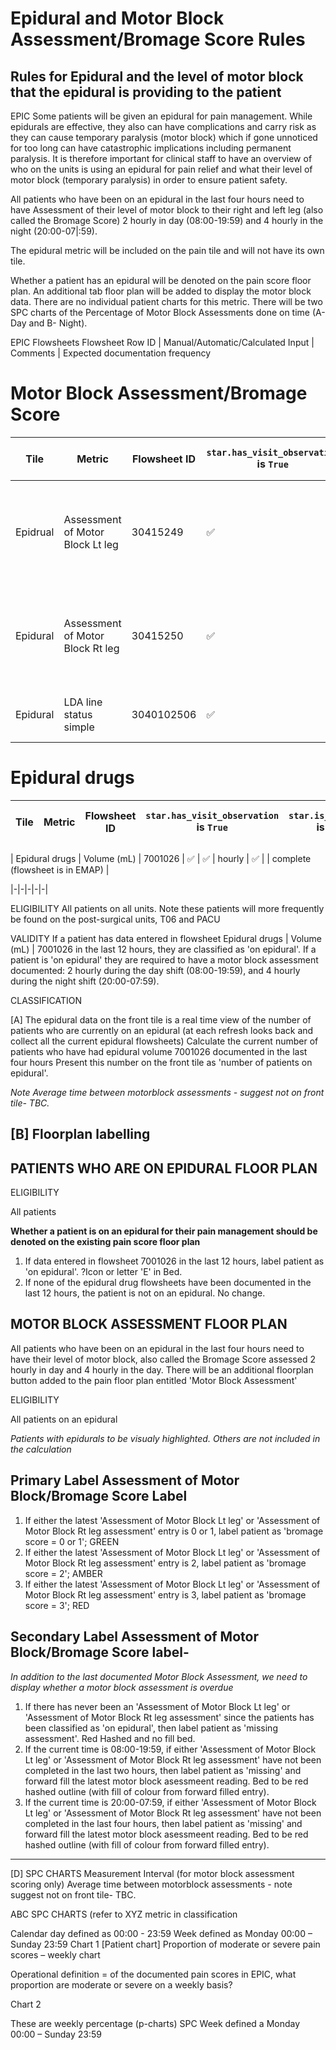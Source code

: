 

# Epidural and Motor Block Assessment/Bromage Score Rules

## Rules for Epidural and the level of motor block that the epidural is providing to the patient

EPIC
Some patients will be given an epidural for pain management. While epidurals are effective, they also can have complications and carry risk as they can cause
temporary paralysis (motor block) which if gone unnoticed for too long can have catastrophic implications including permanent paralysis.
It is therefore important for clinical staff to have an overview of who on the units is using an epidural for pain relief and what their 
level of motor block (temporary paralysis) in order to ensure patient safety. 

All patients who have been on an epidural in the last four hours need to have Assessment of their level of motor block to their right and left leg (also called the Bromage Score) 2 hourly in day (08:00-19:59) and 4 hourly in the night (20:00-07|:59).

The epidural metric will be included on the pain tile and will not have its own tile. 

Whether a patient has an epidural will be denoted on the pain score floor plan. An additional tab floor plan will be added to display the motor block data. 
There are no individual patient charts for this metric. 
There will be two SPC charts of the Percentage of Motor Block Assessments done on time (A- Day and B- Night). 

EPIC Flowsheets
Flowsheet	Row ID | Manual/Automatic/Calculated Input | Comments	| Expected documentation frequency

# Motor Block Assessment/Bromage Score

| Tile | Metric | Flowsheet ID | `star.has_visit_observation` is `True` | `star.is_real_time` is `True`  | frequency of reporting | Found in `star.visit_observation_type` | Notes | Status |
|-|-|-|-|-|-|-|-|-|
| Epidrual | Assessment of Motor Block Lt leg | 30415249 | ✅ | ✅ | 2-hourly between 0800-1959, 4-hourly between 2000-0759 | ✅ |  | complete (flowsheet is in EMAP) |
| Epidural | Assessment of Motor Block Rt leg | 30415250 | ✅ | ✅ | 2-hourly between 0800-1959, 4-hourly between 2000-0759 | ✅ |  | complete (flowsheet is in EMAP) |
| Epidural | LDA line status simple | 3040102506 | ✅ | ✅ |  | ✅ |  | complete (flowsheet is in EMAP) |


# Epidural drugs

| Tile | Metric | Flowsheet ID | `star.has_visit_observation` is `True` | `star.is_real_time` is `True`  | frequency of reporting | Found in `star.visit_observation_type` | Notes | Status |
|-|-|-|-|-|-|-|-|-|

| Epidural drugs | Volume (mL) | 7001026 | ✅ | ✅ | hourly | ✅ |  | complete (flowsheet is in EMAP) |

  |-|-|-|-|-|


ELIGIBILITY
All patients on all units. 
Note these patients will more frequently be found on the post-surgical units, T06 and PACU

VALIDITY
If a patient has data entered in flowsheet  Epidural drugs | Volume (mL) | 7001026  in the last 12 hours, they are classified as 'on epidural'. If a patient is 'on epidural' they are required to have a motor block assessment documented: 2 hourly during the day shift (08:00-19:59), and 4 hourly during the night shift (20:00-07:59). 

CLASSIFICATION

[A] The epidural data on the front tile is a real time view of the number of patients who are currently on an epidural 
(at each refresh looks back and collect all the current epidural flowsheets)
Calculate the current number of patients who have had epidural volume 7001026  documented in the last four hours 
Present this number on the front tile as 'number of patients on epidural'. 

*Note Average time between motorblock assessments - suggest not on front tile- TBC.* 


## [B] Floorplan labelling 

## PATIENTS WHO ARE ON EPIDURAL FLOOR PLAN

ELIGIBILITY

All patients

**Whether a patient is on an epidural for their pain management should be denoted on the existing pain score floor plan** 

1. If data entered in flowsheet 7001026 in the last 12 hours, label patient as 'on epidural'. ?Icon or letter 'E' in Bed. 
2. If none of the epidural drug flowsheets have been documented in the last 12 hours, the patient is not on an epidural. No change. 

## MOTOR BLOCK ASSESSMENT FLOOR PLAN

All patients who have been on an epidural in the last four hours need to have their level of motor block, also called the Bromage Score assessed 2 hourly in day and 4 hourly in the day. 
There will be an additional floorplan button added to the pain floor plan entitled 'Motor Block Assessment'

ELIGIBILITY

All patients on an epidural

*Patients with epidurals to be visualy highlighted. Others are not included in the calculation*

## Primary Label Assessment of Motor Block/Bromage Score Label 

1. If either the latest 'Assessment of Motor Block Lt leg' or 'Assessment of Motor Block Rt leg assessment' entry is  0 or 1, label patient as 'bromage score = 0 or 1'; GREEN
2. If either the latest 'Assessment of Motor Block Lt leg' or 'Assessment of Motor Block Rt leg assessment' entry is 2, label patient as 'bromage score = 2'; AMBER
3. If either the latest 'Assessment of Motor Block Lt leg' or 'Assessment of Motor Block Rt leg assessment' entry is 3, label patient as 'bromage score = 3'; RED


## Secondary Label Assessment of Motor Block/Bromage Score label-
*In addition to the last documented Motor Block Assessment, we need to display whether a motor block assessment is overdue*

1. If there has never been an 'Assessment of Motor Block Lt leg' or 'Assessment of Motor Block Rt leg assessment' since the patients has been classified as 'on epidural', then label patient as 'missing assessment'. Red Hashed and no fill bed.  
2. If the current time is 08:00-19:59, if either 'Assessment of Motor Block Lt leg' or 'Assessment of Motor Block Rt leg assessment' have not been completed in the last two hours, then label patient as 'missing' and forward fill the latest motor block asessmeent reading. 
Bed to be red hashed outline (with fill of colour from forward filled entry). 
3. If the current time is 20:00-07:59, if either 'Assessment of Motor Block Lt leg' or 'Assessment of Motor Block Rt leg assessment' have not been completed in the last four hours, then label patient as 'missing' and forward fill the latest motor block asessmeent reading. 
Bed to be red hashed outline  (with fill of colour from forward filled entry).
_______________________________________________



[D] SPC CHARTS
Measurement Interval (for motor block assessment scoring only)
Average time between motorblock assessments - note suggest not on front tile- TBC. 

ABC SPC CHARTS (refer to XYZ metric in classification

Calendar day defined as 00:00 - 23:59
Week defined as Monday 00:00 – Sunday 23:59
Chart 1 [Patient chart]
Proportion of moderate or severe pain scores – weekly chart

Operational definition = of the documented pain scores in EPIC, what proportion are moderate or severe on a weekly basis?

Chart 2

These are weekly percentage (p-charts) SPC
Week defined a Monday 00:00 – Sunday 23:59
